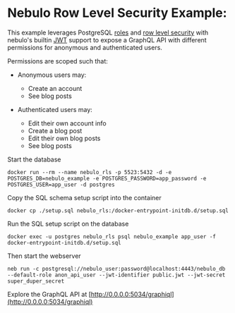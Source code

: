 # Nebulo Row Level Security Example:

This example leverages PostgreSQL [roles](https://www.postgresql.org/docs/8.1/user-manag.html) and [row level security](https://www.postgresql.org/docs/current/ddl-rowsecurity.html) with nebulo's builtin [JWT](https://jwt.io/) support to expose a GraphQL API with different permissions for anonymous and authenticated users.

Permissions are scoped such that:

- Anonymous users may:
    - Create an account
    - See blog posts

- Authenticated users may:
    - Edit their own account info
    - Create a blog post
    - Edit their own blog posts
    - See blog posts

Start the database
```shell
docker run --rm --name nebulo_rls -p 5523:5432 -d -e POSTGRES_DB=nebulo_example -e POSTGRES_PASSWORD=app_password -e POSTGRES_USER=app_user -d postgres
```

Copy the SQL schema setup script into the container
```shell
docker cp ./setup.sql nebulo_rls:/docker-entrypoint-initdb.d/setup.sql
```

Run the SQL setup script on the database
```shell
docker exec -u postgres nebulo_rls psql nebulo_example app_user -f docker-entrypoint-initdb.d/setup.sql
```

Then start the webserver
```shell
neb run -c postgresql://nebulo_user:password@localhost:4443/nebulo_db --default-role anon_api_user --jwt-identifier public.jwt --jwt-secret super_duper_secret
```


Explore the GraphQL API at [http://0.0.0.0:5034/graphiql](http://0.0.0.0:5034/graphiql)
